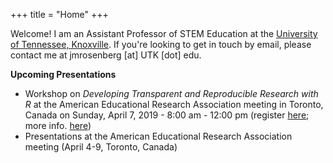 +++
title = "Home"
+++

Welcome! I am an Assistant Professor of STEM Education at the [University of Tennessee, Knoxville](http://utk.edu/). If you're looking to get in touch by email, please contact me at jmrosenberg [at] UTK [dot] edu.

**Upcoming Presentations**

- Workshop on *Developing Transparent and Reproducible Research with R* at the American Educational Research Association meeting in Toronto, Canada on Sunday, April 7, 2019 - 8:00 am - 12:00 pm (register [here](http://www.aera19.net/registration--housing--travel.html); more info. [here](https://github.com/ResearchTransparency/rr_aera19))
- Presentations at the American Educational Research Association meeting (April 4-9, Toronto, Canada)